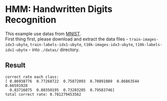 # HMM: Handwritten Digits Recognition

This example use datas from [MNIST](http://yann.lecun.com/exdb/mnist/).  
First thing first, please download and extract the data files - `train-images-idx3-ubyte`, `train-labels-idx1-ubyte`, `t10k-images-idx3-ubyte`, `t10k-labels-idx1-ubyte` - into `./datas/` directory.  


## Result
```
correct rate each class:
[ 0.86938776  0.77268722  0.75872093  0.70891089  0.86863544  0.66591928
  0.83716075  0.80350195  0.73203285  0.79583746]
total correct rate: 0.781279453562
```
